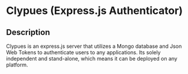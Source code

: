 # Clypues (Express.js Authenticator)

## Description
Clypues is an express.js server that utilizes a Mongo database and Json Web Tokens to authenticate users to any applications.
Its solely independent and stand-alone, which means it can be deployed on any platform.